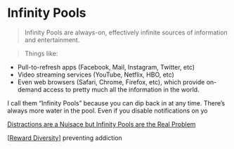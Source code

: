 # Infinity Pools
> Infinity Pools are always-on, effectively infinite sources of information and entertainment. 

> Things like:
- Pull-to-refresh apps (Facebook, Mail, Instagram, Twitter, etc)
- Video streaming services (YouTube, Netflix, HBO, etc)
- Even web browsers (Safari, Chrome, Firefox, etc), which provide on-demand access to pretty much all the information in the world.

I call them “Infinity Pools” because you can dip back in at any time. There’s always more water in the pool.
Even if you disable notifications on yo

[Distractions are a Nuisace but Infinity Pools are the Real Problem](https://medium.com/make-time/distractions-are-a-nuisance-but-infinity-pools-are-the-real-problem-e84122d62c0c)

[[Reward Diversity]]
preventing addiction

[//begin]: # "Autogenerated link references for markdown compatibility"
[reward diversity]: reward-diversity "Reward Diversity"
[//end]: # "Autogenerated link references"